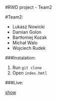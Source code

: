 #RWD project - Team2

#Team2:

* Lukasz Nowicki
* Damian Golon
* Bartłomiej Kozak
* Michał Walo
* Wojciech Rudek


###Instalation:

1. Run `git clone`
2. Open `index.hmtl`

###Live:

[show](https://indoorsolutions.github.io/git_projekt_team2)




